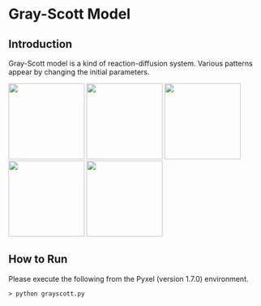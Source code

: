 # Gray-Scott Model

## Introduction

Gray-Scott model is a kind of reaction-diffusion system. Various patterns appear by changing the initial parameters.

<img src="https://github.com/jay-kumogata/RetroGames/blob/main/pyxel/grayscott/screenshots/grayscott_amorphous01.gif" width="150"> <img src="https://github.com/jay-kumogata/RetroGames/blob/main/pyxel/grayscott/screenshots/grayscott_spots02.gif" width="150"> <img src="https://github.com/jay-kumogata/RetroGames/blob/main/pyxel/grayscott/screenshots/grayscott_wanderingbubbules01.gif" width="150"> <img src="https://github.com/jay-kumogata/RetroGames/blob/main/pyxel/grayscott/screenshots/grayscott_waves01.gif" width="150"> <img src="https://github.com/jay-kumogata/RetroGames/blob/main/pyxel/grayscott/screenshots/grayscott_stripe01.gif" width="150">

## How to Run

Please execute the following from the Pyxel (version 1.7.0) environment.

	> python grayscott.py
